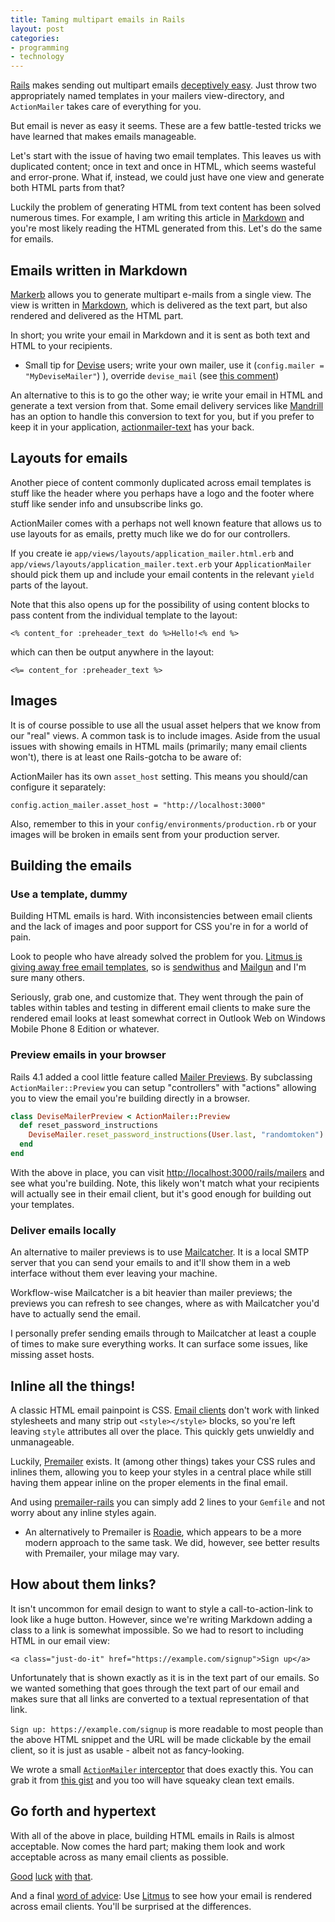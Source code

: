 ```yaml
---
title: Taming multipart emails in Rails
layout: post
categories:
- programming
- technology
---
```


[Rails](http://rubyonrails.org) makes sending out multipart emails [deceptively easy](http://guides.rubyonrails.org/action_mailer_basics.html#sending-multipart-emails). Just throw two appropriately named templates in your mailers view-directory, and `ActionMailer` takes care of everything for you.

But email is never as easy it seems. These are a few battle-tested tricks we have learned that makes emails manageable.

<!--more-->

Let's start with the issue of having two email templates. This leaves us with duplicated content; once in text and once in HTML, which seems wasteful and error-prone. What if, instead, we could just have one view and generate both HTML parts from that?

Luckily the problem of generating HTML from text content has been solved numerous times. For example, I am writing this article in [Markdown](https://daringfireball.net/projects/markdown) and you're most likely reading the HTML generated from this. Let's do the same for emails.


## Emails written in Markdown

[Markerb](https://github.com/plataformatec/markerb) allows you to generate multipart e-mails from a single view. The view is written in [Markdown](https://daringfireball.net/projects/markdown/syntax#link), which is delivered as the text part, but also rendered and delivered as the HTML part.

In short; you write your email in Markdown and it is sent as both text and HTML to your recipients.

* Small tip for [Devise](https://github.com/plataformatec/devise/) users; write your own mailer, use it (`config.mailer = "MyDeviseMailer"`)
), override `devise_mail` (see [this comment](https://github.com/plataformatec/devise/issues/2341#issuecomment-15349423))

An alternative to this is to go the other way; ie write your email in HTML and generate a text version from that. Some email delivery services like [Mandrill](https://mandrill.com) has an option to handle this conversion to text for you, but if you prefer to keep it in your application, [actionmailer-text](https://github.com/dblock/actionmailer-text) has your back.


## Layouts for emails

Another piece of content commonly duplicated across email templates is stuff like the header where you perhaps have a logo and the footer where stuff like sender info and unsubscribe links go.

ActionMailer comes with a perhaps not well known feature that allows us to use layouts for as emails, pretty much like we do for our controllers.

If you create ie `app/views/layouts/application_mailer.html.erb` and `app/views/layouts/application_mailer.text.erb` your `ApplicationMailer` should pick them up and include your email contents in the relevant `yield` parts of the layout.

Note that this also opens up for the possibility of using content blocks to pass content from the individual template to the layout:

    <% content_for :preheader_text do %>Hello!<% end %>

which can then be output anywhere in the layout:

    <%= content_for :preheader_text %>


## Images

It is of course possible to use all the usual asset helpers that we know from our "real" views. A common task is to include images. Aside from the usual issues with showing emails in HTML mails (primarily; many email clients won't), there is at least one Rails-gotcha to be aware of:

ActionMailer has its own `asset_host` setting. This means you should/can configure it separately:

    config.action_mailer.asset_host = "http://localhost:3000"

Also, remember to this in your `config/environments/production.rb` or your images will be broken in emails sent from your production server.


## Building the emails

### Use a template, dummy

Building HTML emails is hard. With inconsistencies between email clients and the lack of images and poor support for CSS you're in for a world of pain.

Look to people who have already solved the problem for you. [Litmus is giving away free email templates](https://litmus.com/resources/free-responsive-email-templates), so is [sendwithus](https://www.sendwithus.com/resources/templates) and [Mailgun](http://blog.mailgun.com/transactional-html-email-templates/) and I'm sure many others.

Seriously, grab one, and customize that. They went through the pain of tables within tables and testing in different email clients to make sure the rendered email looks at least somewhat correct in Outlook Web on Windows Mobile Phone 8 Edition or whatever.

### Preview emails in your browser

Rails 4.1 added a cool little feature called [Mailer Previews](http://api.rubyonrails.org/v4.1.0/classes/ActionMailer/Base.html#class-ActionMailer::Base-label-Previewing+emails). By subclassing `ActionMailer::Preview` you can setup "controllers" with "actions" allowing you to view the email you're building directly in a browser.

```ruby
class DeviseMailerPreview < ActionMailer::Preview
  def reset_password_instructions
    DeviseMailer.reset_password_instructions(User.last, "randomtoken")
  end
end
```

With the above in place, you can visit [http://localhost:3000/rails/mailers](http://localhost:3000/rails/mailers) and see what you're building. Note, this likely won't match what your recipients will actually see in their email client, but it's good enough for building out your templates.

### Deliver emails locally

An alternative to mailer previews is to use [Mailcatcher](http://mailcatcher.me/). It is a local SMTP server that you can send your emails to and it'll show them in a web interface without them ever leaving your machine.

Workflow-wise Mailcatcher is a bit heavier than mailer previews; the previews you can refresh to see changes, where as with Mailcatcher you'd have to actually send the email.

I personally prefer sending emails through to Mailcatcher at least a couple of times to make sure everything works. It can surface some issues, like missing asset hosts.

## Inline all the things!

A classic HTML email painpoint is CSS. [Email clients](https://www.emailsherpa.net/knows/email-client/) don't work with linked stylesheets and many strip out `<style></style>` blocks, so you're left leaving `style` attributes all over the place. This quickly gets unwieldly and unmanageable.

Luckily, [Premailer](https://github.com/premailer/premailer) exists. It (among other things) takes your CSS rules and inlines them, allowing you to keep your styles in a central place while still having them appear inline on the proper elements in the final email.

And using [premailer-rails](https://github.com/fphilipe/premailer-rails) you can simply add 2 lines to your `Gemfile` and not worry about any inline styles again.

* An alternatively to Premailer is [Roadie](https://github.com/Mange/roadie), which appears to be a more modern approach to the same task. We did, however, see better results with Premailer, your milage may vary.

## How about them links?

It isn't uncommon for email design to want to style a call-to-action-link to look like a huge button. However, since we're writing Markdown adding a class to a link is somewhat impossible. So we had to resort to including HTML in our email view:

    <a class="just-do-it" href="https://example.com/signup">Sign up</a>

Unfortunately that is shown exactly as it is in the text part of our emails. So we wanted something that goes through the text part of our email and makes sure that all links are converted to a textual representation of that link.

`Sign up: https://example.com/signup` is more readable to most people than the above HTML snippet and the URL will be made clickable by the email client, so it is just as usable - albeit not as fancy-looking.

We wrote a small [`ActionMailer` interceptor](http://guides.rubyonrails.org/action_mailer_basics.html#intercepting-emails) that does exactly this. You can grab it from [this gist](https://gist.github.com/koppen/00dbbe7572328b46e4f3) and you too will have squeaky clean text emails.

## Go forth and hypertext

With all of the above in place, building HTML emails in Rails is almost acceptable. Now comes the hard part; making them look and work acceptable across as many email clients as possible.

[Good](https://24ways.org/2009/rock-solid-html-emails/) [luck](http://kb.mailchimp.com/campaigns/ways-to-build/about-html-email) [with](http://blog.fogcreek.com/responsive-html-emails-a-different-strategy/) [that](https://support.sendgrid.com/hc/en-us/articles/200184928-HTML-Rendering-The-Do-s-and-Dont-s-of-Cross-Platform-Email-Design).

And a final [word of advice](https://mentalized.net/journal/2009/04/08/testing-html-emails-with-rails-and-litmus/): Use [Litmus](https://litmus.com) to see how your email is rendered across email clients. You'll be surprised at the differences.
